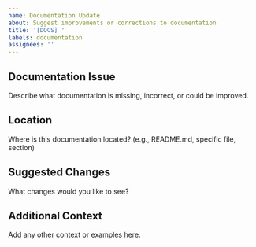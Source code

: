 ```yaml
---
name: Documentation Update
about: Suggest improvements or corrections to documentation
title: '[DOCS] '
labels: documentation
assignees: ''
---
```


## Documentation Issue
Describe what documentation is missing, incorrect, or could be improved.

## Location
Where is this documentation located? (e.g., README.md, specific file, section)

## Suggested Changes
What changes would you like to see?

## Additional Context
Add any other context or examples here.
